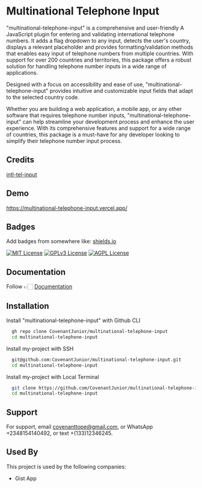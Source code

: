 
# Multinational Telephone Input

"multinational-telephone-input" is a comprehensive and user-friendly A JavaScript plugin for entering and validating international telephone numbers. It adds a flag dropdown to any input, detects the user's country, displays a relevant placeholder and provides formatting/validation methods that enables easy input of telephone numbers from multiple countries. With support for over 200 countries and territories, this package offers a robust solution for handling telephone number inputs in a wide range of applications.

Designed with a focus on accessibility and ease of use, "multinational-telephone-input" provides intuitive and customizable input fields that adapt to the selected country code.

Whether you are building a web application, a mobile app, or any other software that requires telephone number inputs, "multinational-telephone-input" can help streamline your development process and enhance the user experience. With its comprehensive features and support for a wide range of countries, this package is a must-have for any developer looking to simplify their telephone number input process.

## Credits
[intl-tel-input](https://www.npmjs.com/package/intl-tel-input)


## Demo

https://multinational-telephone-input.vercel.app/


## Badges

Add badges from somewhere like: [shields.io](https://shields.io/)

[![MIT License](https://img.shields.io/badge/License-MIT-green.svg)](https://choosealicense.com/licenses/mit/)
[![GPLv3 License](https://img.shields.io/badge/License-GPL%20v3-yellow.svg)](https://opensource.org/licenses/)
[![AGPL License](https://img.shields.io/badge/license-AGPL-blue.svg)](http://www.gnu.org/licenses/agpl-3.0)



## Documentation

Follow 👉🏻 [Documentation](https://github.com/CovenantJunior/multinational-telephone-input/blob/master/Documentation.md)


## Installation

Install "multinational-telephone-input" with Github CLI

```bash
  gh repo clone CovenantJunior/multinational-telephone-input
  cd multinational-telephone-input
```

Install my-project with SSH

```bash
  git@github.com:CovenantJunior/multinational-telephone-input.git
  cd multinational-telephone-input
```
Install my-project with Local Terminal

```bash
  git clone https://github.com/CovenantJunior/multinational-telephone-input
  cd multinational-telephone-input
```
## Support

For support, email covenanttope@gmail.com, or WhatsApp +2348154140492, or text +(133)12346245.


## Used By

This project is used by the following companies:

- Gist App


